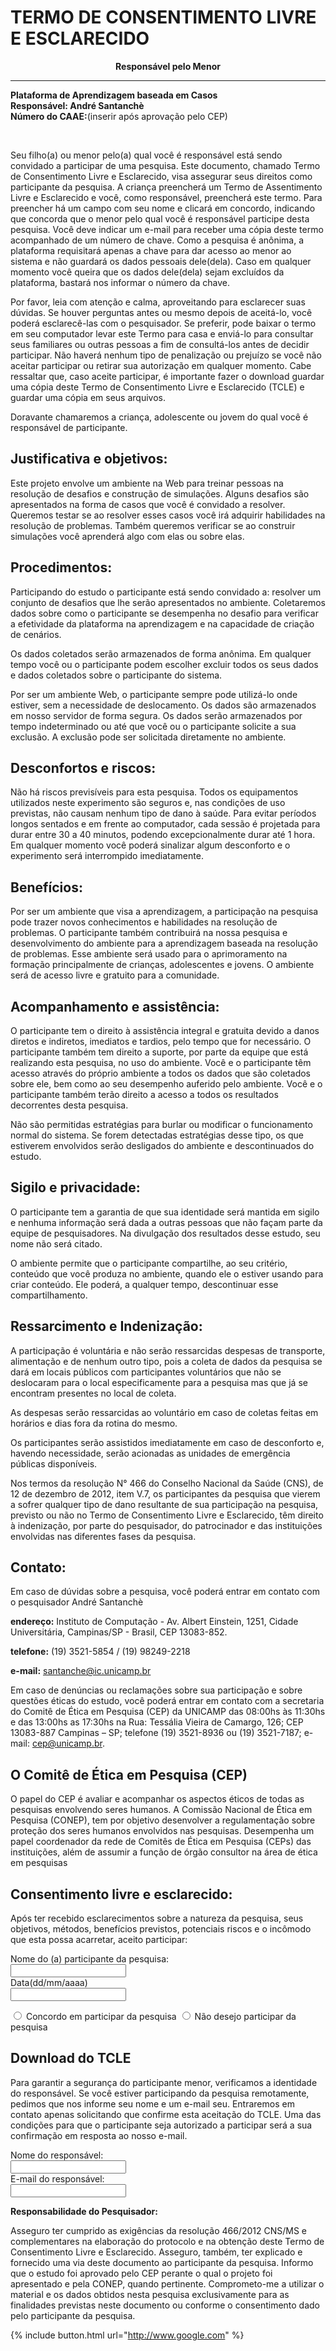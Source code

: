# TERMO DE CONSENTIMENTO LIVRE E ESCLARECIDO

<p align="center">
	<b>Responsável pelo Menor</b> <br> <hr>
	<b>Plataforma de Aprendizagem baseada em Casos</b> <br>
	<b>Responsável: André Santanchè</b> <br>
	<b>Número do CAAE:</b>(inserir após aprovação pelo CEP) <br>
</p>
<br>

Seu filho(a) ou menor pelo(a) qual você é responsável está sendo convidado a participar de uma pesquisa. Este documento, chamado Termo de Consentimento Livre e Esclarecido, visa assegurar seus direitos como participante da pesquisa. A criança preencherá um Termo de Assentimento Livre e Esclarecido e você, como responsável, preencherá este termo. Para preencher há um campo com seu nome e clicará em concordo, indicando que concorda que o menor pelo qual você é responsável participe desta pesquisa. Você deve indicar um e-mail para receber uma cópia deste termo acompanhado de um número de chave. Como a pesquisa é anônima, a plataforma requisitará apenas a chave para dar acesso ao menor ao sistema e não guardará os dados pessoais dele(dela). Caso em qualquer momento você queira que os dados dele(dela) sejam excluídos da plataforma, bastará nos informar o número da chave.

 Por favor, leia com atenção e calma, aproveitando para esclarecer suas dúvidas. Se houver perguntas antes ou mesmo depois de aceitá-lo, você poderá esclarecê-las com o pesquisador. Se preferir, pode baixar o termo em seu computador levar este Termo para casa e enviá-lo para consultar seus familiares ou outras pessoas a fim de consultá-los antes de decidir participar. Não haverá nenhum tipo de penalização ou prejuízo se você não aceitar participar ou retirar sua autorização em qualquer momento. Cabe ressaltar que, caso aceite participar, é importante fazer o download guardar uma cópia deste Termo de Consentimento Livre e Esclarecido (TCLE) e guardar uma cópia em seus arquivos.

Doravante chamaremos a criança, adolescente ou jovem do qual você é responsável de participante.

## Justificativa e objetivos:

Este projeto envolve um ambiente na Web para treinar pessoas na resolução de desafios e construção de simulações. Alguns desafios são apresentados na forma de casos que você é convidado a resolver. Queremos testar se ao resolver esses casos você irá adquirir habilidades na resolução de problemas. Também queremos verificar se ao construir simulações você aprenderá algo com elas ou sobre elas.

## Procedimentos:

Participando do estudo o participante está sendo convidado a: resolver um conjunto de desafios que lhe serão apresentados no ambiente. Coletaremos dados sobre como o participante se desempenha no desafio para verificar a efetividade da plataforma na aprendizagem e na capacidade de criação de cenários.

Os dados coletados serão armazenados de forma anônima. Em qualquer tempo você ou o participante podem escolher excluir todos os seus dados e dados coletados sobre o participante do sistema.

Por ser um ambiente Web, o participante sempre pode utilizá-lo onde estiver, sem a necessidade de deslocamento. Os dados são armazenados em nosso servidor de forma segura. Os dados serão armazenados por tempo indeterminado ou até que você ou o participante solicite a sua exclusão. A exclusão pode ser solicitada diretamente no ambiente.

## Desconfortos e riscos:

Não há riscos previsíveis para esta pesquisa. Todos os equipamentos utilizados neste experimento são  seguros e, nas condições de uso previstas, não causam nenhum tipo de dano  à saúde. Para evitar períodos longos sentados e em frente ao computador, cada sessão é projetada para durar entre 30 a 40 minutos, podendo excepcionalmente durar até 1 hora. Em qualquer momento você poderá sinalizar algum desconforto e o experimento será interrompido imediatamente.

## Benefícios:

Por ser um ambiente que visa a aprendizagem, a participação na pesquisa pode trazer novos conhecimentos e habilidades na resolução de problemas. O participante também contribuirá na nossa pesquisa e desenvolvimento do ambiente para a aprendizagem baseada na resolução de problemas. Esse ambiente será usado para o aprimoramento na formação principalmente de crianças, adolescentes e jovens. O ambiente será de acesso livre e gratuito para a comunidade.

## Acompanhamento e assistência:

O participante tem o direito à assistência integral e gratuita devido a danos diretos e indiretos, imediatos e tardios, pelo tempo que for necessário. O participante também tem direito a suporte, por parte da equipe que está realizando esta pesquisa, no uso do ambiente. Você e o participante têm acesso através do próprio ambiente a todos os dados que são coletados sobre ele, bem como ao seu desempenho auferido pelo ambiente. Você e o participante também terão direito a acesso a todos os resultados decorrentes desta pesquisa.

Não são permitidas estratégias para burlar ou modificar o funcionamento normal do sistema. Se forem detectadas estratégias desse tipo, os que estiverem envolvidos serão desligados do ambiente e descontinuados do estudo.

## Sigilo e privacidade:

O participante tem a garantia de que sua identidade será mantida em sigilo e nenhuma informação será dada a outras pessoas que não façam parte da equipe de pesquisadores. Na divulgação dos resultados desse estudo, seu nome não será citado.

O ambiente permite que o participante compartilhe, ao seu critério, conteúdo que você produza no ambiente, quando ele o estiver usando para criar conteúdo. Ele poderá, a qualquer tempo, descontinuar esse compartilhamento.

## Ressarcimento e Indenização:

A participação é voluntária e não serão ressarcidas despesas de transporte, alimentação e de nenhum outro tipo, pois a coleta de dados da pesquisa se dará em locais públicos com participantes voluntários que não se deslocaram para o local especificamente para a pesquisa mas que já se encontram presentes no local de coleta.

As despesas serão ressarcidas ao voluntário em caso de coletas feitas em horários e dias fora da rotina do mesmo.

Os participantes serão assistidos imediatamente em caso de desconforto e, havendo necessidade, serão acionadas as unidades de emergência públicas disponíveis.

Nos termos da resolução N° 466 do Conselho Nacional da Saúde (CNS), de 12 de dezembro de 2012, item V.7, os participantes da pesquisa que vierem a sofrer qualquer tipo de dano resultante de sua participação na pesquisa, previsto ou não no Termo de Consentimento Livre e Esclarecido, têm direito à indenização, por parte do pesquisador, do patrocinador e das instituições envolvidas nas diferentes fases da pesquisa.

## Contato:

Em caso de dúvidas sobre a pesquisa, você poderá entrar em contato com o pesquisador André Santanchè

**endereço:** Instituto de Computação - Av. Albert Einstein, 1251, Cidade Universitária, Campinas/SP - Brasil, CEP 13083-852.

**telefone:** (19) 3521-5854 / (19) 98249-2218

**e-mail:** santanche@ic.unicamp.br

Em caso de denúncias ou reclamações sobre sua participação e sobre questões éticas do estudo, você poderá entrar em contato com a secretaria do Comitê de Ética em Pesquisa (CEP) da UNICAMP das 08:00hs às 11:30hs e das 13:00hs as 17:30hs na Rua: Tessália Vieira de Camargo, 126; CEP 13083-887 Campinas – SP; telefone (19) 3521-8936 ou (19) 3521-7187; e-mail: [cep@unicamp.br](mailto:cep@unicamp.br).

## O Comitê de Ética em Pesquisa (CEP)

O papel do CEP é avaliar e acompanhar os aspectos éticos de todas as pesquisas envolvendo seres humanos. A Comissão Nacional de Ética em Pesquisa (CONEP), tem por objetivo desenvolver a regulamentação sobre proteção dos seres humanos envolvidos nas pesquisas. Desempenha um papel coordenador da rede de Comitês de Ética em Pesquisa (CEPs) das instituições, além de assumir a função de órgão consultor na área de ética em pesquisas

## Consentimento livre e esclarecido:

Após ter recebido esclarecimentos sobre a natureza da pesquisa, seus objetivos, métodos, benefícios previstos, potenciais riscos e o incômodo que esta possa acarretar, aceito participar:

 <label for="fname">Nome do (a) participante da pesquisa:</label><br>
 <input type="text" id="fname" name="fname"><br>
 <label for="fname">Data(dd/mm/aaaa)</label><br>
 <input type="text" id="fname" name="fname"><br>

 <input type="radio" id="agree" name="fav_language" value="agree"> Concordo em participar da pesquisa
 <input type="radio" id="agree" name="fav_language" value="agree"> Não desejo participar da pesquisa


## Download do TCLE

Para garantir a segurança do participante menor, verificamos a identidade do responsável. Se você estiver participando da pesquisa remotamente, pedimos que nos informe seu nome e um e-mail seu. Entraremos em contato apenas solicitando que confirme esta aceitação do TCLE. Uma das condições para que o participante seja autorizado a participar será a sua confirmação em resposta ao nosso e-mail.



 Nome do responsável:<br>
<input type="text" id="fname" name="fname"><br>
E-mail do responsável:<br>
<input type="text" id="fname" name="fname"><br>



**Responsabilidade do Pesquisador:**

Asseguro ter cumprido as exigências da resolução 466/2012 CNS/MS e complementares na elaboração do protocolo e na obtenção deste Termo de Consentimento Livre e Esclarecido. Asseguro, também, ter explicado e fornecido uma via deste documento ao participante da pesquisa. Informo que o estudo foi aprovado pelo CEP perante o qual o projeto foi apresentado e pela CONEP, quando pertinente. Comprometo-me a utilizar o material e os dados obtidos nesta pesquisa exclusivamente para as finalidades previstas neste documento ou conforme o consentimento dado pelo participante da pesquisa.

{% include button.html url="http://www.google.com" %}
